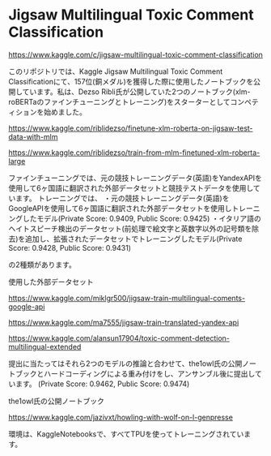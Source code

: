 # Jigsaw Multilingual Toxic Comment Classification
https://www.kaggle.com/c/jigsaw-multilingual-toxic-comment-classification

このリポジトリでは、Kaggle Jigsaw Multilingual Toxic Comment Classificationにて、157位(銅メダル)を獲得した際に使用したノートブックを公開しています。私は、Dezso Ribli氏が公開していた2つのノートブック(xlm-roBERTaのファインチューニングとトレーニング)をスターターとしてコンペティションを始めました。

https://www.kaggle.com/riblidezso/finetune-xlm-roberta-on-jigsaw-test-data-with-mlm

https://www.kaggle.com/riblidezso/train-from-mlm-finetuned-xlm-roberta-large

ファインチューニングでは、元の競技トレーニングデータ(英語)をYandexAPIを使用して6ヶ国語に翻訳された外部データセットと競技テストデータを使用しています。
トレーニングでは、
・元の競技トレーニングデータ(英語)をGoogleAPIを使用して6ヶ国語に翻訳された外部データセットを使用しトレーニングしたモデル(Private Score: 0.9409, Public Score: 0.9425)
・イタリア語のヘイトスピーチ検出のデータセット(前処理で絵文字と英数字以外の記号類を除去)を追加し、拡張されたデータセットでトレーニングしたモデル(Private Score: 0.9428, Public Score: 0.9431)

の2種類があります。

使用した外部データセット

https://www.kaggle.com/miklgr500/jigsaw-train-multilingual-coments-google-api

https://www.kaggle.com/ma7555/jigsaw-train-translated-yandex-api

https://www.kaggle.com/alansun17904/toxic-comment-detection-multilingual-extended

提出に当たってはそれら2つのモデルの推論と合わせて、the1owl氏の公開ノートブックとハードコーディングによる重み付けをし、アンサンブル後に提出しています。
(Private Score: 0.9462, Public Score: 0.9474)

the1owl氏の公開ノートブック

https://www.kaggle.com/jazivxt/howling-with-wolf-on-l-genpresse

環境は、KaggleNotebooksで、すべてTPUを使ってトレーニングされています。
